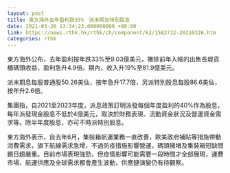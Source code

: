 ```yaml
---
layout: post
title: 東方海外去年盈利跌33%　派末期及特別股息
date: 2021-03-26 13:34:23.000000000 +08:00
link: https://news.rthk.hk/rthk/ch/component/k2/1582732-20210326.htm
categories: rthk
---
```


東方海外公布，去年盈利按年跌33%至9.03億美元，撇除前年入帳的出售長堤貨櫃碼頭收益，盈利急升4.9倍。期內，收入升19%至81.9億美元。

派末期息每股普通股50.26美仙，按年急升17.7倍，另派特別股息每股86.6美仙，按年升2.6倍。

集團指，自2021至2023年度，派息政策訂明派發每個年度盈利的40%作為股息，每年派發現金股息不低於4億美元，取決於財務表現、流動資金狀況及營運資金需求等。除半年度股息，亦可不時派特別股息。

東方海外表示，自去年6月，集裝箱航運業務一直改善，歐美政府補貼等措施帶動消費需求，旗下航線需求急增，不過防疫措施影響營運，碼頭擁堵及集裝箱短缺問題日趨嚴重。目前市場表現強勁，但疫情影響可能需要一段時間才全部展現，運費市場、航運供應及全球需求都會產生波動，供應鏈演變仍有待觀察。
